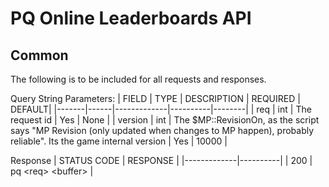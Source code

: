 # PQ Online Leaderboards API
## Common

The following is to be included for all requests and responses.

Query String Parameters:
| FIELD | TYPE | DESCRIPTION | REQUIRED | DEFAULT|
|-------|------|-------------|----------|--------|
| req | int | The request id | Yes | None |
| version | int | The $MP::RevisionOn, as the script says "MP Revision (only updated when changes to MP happen), probably reliable". Its the game internal version | Yes | 10000 |

Response
| STATUS CODE | RESPONSE |
|-------------|----------|
| 200 | pq \<req\> \<buffer\> |
